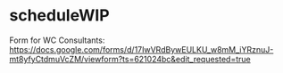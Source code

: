 # scheduleWIP
Form for WC Consultants: https://docs.google.com/forms/d/17IwVRdBywEULKU_w8mM_iYRznuJ-mt8yfyCtdmuVcZM/viewform?ts=621024bc&edit_requested=true
